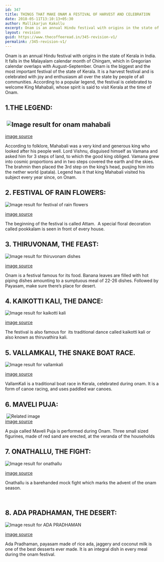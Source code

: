 ```yaml
---
id: 347
title: THINGS THAT MAKE ONAM A FESTIVAL OF HARVEST AND CELEBRATION
date: 2018-05-11T13:10:13+05:30
author: Mallikarjun Kakollu
excerpt: Onam is an annual Hindu festival with origins in the state of Kerala in India. It falls in the Malayalam calendar month of Chingam, which in Gregorian calendar overlaps with August–September. Onam is the biggest and the most important festival of the state of Kerala. It is a harvest festival and is celebrated with joy and enthusiasm all over the state by people of all communities. According to a popular legend, the festival is celebrated to welcome King Mahabali, whose spirit is said to visit Kerala at the time of Onam.
layout: revision
guid: https://www.thecoffeeread.in/345-revision-v1/
permalink: /345-revision-v1/
---
```

Onam is an annual Hindu festival with origins in the state of Kerala in India. It falls in the Malayalam calendar month of Chingam, which in Gregorian calendar overlaps with August–September. Onam is the biggest and the most important festival of the state of Kerala. It is a harvest festival and is celebrated with joy and enthusiasm all over the state by people of all communities. According to a popular legend, the festival is celebrated to welcome King Mahabali, whose spirit is said to visit Kerala at the time of Onam.

## **1.THE LEGEND:**

## <span class="sr-img-credit"> <img src="http://rathinasviewspace.com/wp-content/uploads/2015/06/King-Mahabali-2400x1200.jpg" alt="Image result for onam mahabali" /></span>

[image source](https://www.google.co.in/search?biw=1350&bih=561&tbs=isz%3Alt%2Cislt%3Axga&tbm=isch&sa=1&ei=mUb1WvaWFseg8QXB5qkQ&q=onam+mahabali&oq=onam+mahabali&gs_l=img.3...16989.16989.0.17585.1.1.0.0.0.0.349.349.3-1.1.0....0...1c.1.64.img..0.0.0....0.9Fx0Obah-Ns#imgrc=yt7k0GBOaaUm5M:)

According to folklore, Mahabali was a very kind and generous king who looked after his people well. Lord Vishnu, disguised himself as Vamana and asked him for 3 steps of land, to which the good king obliged. Vamana grew into cosmic proportions and in two steps covered the earth and the skies. The brahmin then placed the 3rd step on the king’s head, pusjing him into the nether world (patala). Legend has it that king Mahabali visited his subject every year since, on Onam.

## **2. FESTIVAL OF RAIN FLOWERS:**

![Image result for festival of rain flowers](https://i1.wp.com/dekochi.com/wp-content/uploads/2017/06/Kanikkonna-Flower-for-Vishu-Festival-Kerala-Golden-Rain-Flower-Cassia-fistula-Flowers.jpg?fit=1920%2C1080) 

[image source](https://www.google.co.in/search?biw=1350&bih=561&tbs=isz%3Alt%2Cislt%3Axga&tbm=isch&sa=1&ei=rEb1Wr6DEsux8wX2samQCw&q=festivalof+rain+flowers&oq=festivalof+rain+flowers&gs_l=img.3...46828.55096.0.55393.23.19.0.4.4.0.261.2576.2-11.11.0....0...1c.1.64.img..8.8.1015...0j0i67k1j0i10k1j0i10i24k1.0.EgtUQ0KHBLA#imgrc=VmPa_87t4X6iDM:)

The beginning of the festival is called Attam.  A special floral decoration called pookkalam is seen in front of every house.

## **3. THIRUVONAM, THE FEAST:**

![Image result for thiruvonam dishes](https://images.assettype.com/thequint%2F2016-09%2F8004558e-e1d0-44ca-87ea-2e601e0ed070%2FOnamSadya1.jpg?rect=4%2C0%2C1820%2C1024&q=35&auto=format%2Ccompress&w=1200) 

[image source](https://www.google.co.in/search?biw=1350&bih=561&tbs=isz%3Alt%2Cislt%3Axga&tbm=isch&sa=1&ei=Dkf1WuirK4qj8QXfoZ_gBA&q=thiruvonam+dishes&oq=thiruvonam+dishes&gs_l=img.3...36971.40116.0.40240.9.9.0.0.0.0.257.734.2-3.3.0....0...1c.1.64.img..6.2.494...0j0i24k1.0.PpVrciDdWpQ#imgrc=Ej4oiFGonQn3FM:)

Onam is a festival famous for its food. Banana leaves are filled with hot piping dishes amounting to a sumptuous meal of 22-26 dishes. Followed by Payasam, make sure there’s place for desert.

## **4. KAIKOTTI KALI, THE DANCE:**

![Image result for kaikotti kali](https://i.ytimg.com/vi/2litZp-qmrk/maxresdefault.jpg) 

[image source](https://www.google.co.in/search?biw=1350&bih=561&tbs=isz%3Alt%2Cislt%3Axga&tbm=isch&sa=1&ei=OEf1WvWoK5PK8wWx74LYCg&q=kaikotti+kali&oq=kaikotti+kali&gs_l=img.3...36160.38554.0.38755.13.10.0.0.0.0.351.614.2-1j1.2.0....0...1c.1.64.img..11.2.612...0j35i39k1j0i67k1.0.QIjRNPrS-vE#imgrc=K9eCtpQ1tMWIkM:)

The festival is also famous for  its traditional dance called kaikotti kali or also known as thiruvathira kali.

## **5. VALLAMKALI, THE SNAKE BOAT RACE.**

![Image result for vallamkali](http://collectionservicesinc.com/98/jittile/wp-content/uploads/2018/02/cropped-vallam9.jpg) 

[image source](https://www.google.co.in/search?biw=1350&bih=561&tbs=isz%3Alt%2Cislt%3Axga&tbm=isch&sa=1&ei=YUf1WvvgBoKY8gXC4oz4Cg&q=vallamakali&oq=vallamakali&gs_l=img.3..0i10i24k1.33456.35569.0.35857.11.9.0.0.0.0.527.904.3-1j0j1.2.0....0...1c.1.64.img..9.2.901....0.wp96PqxQK5o#imgrc=wOKQnnJ38JbTnM:)

VallamKali is a traditional boat race in Kerala, celebrated during onam. It is a form of canoe racing, and uses paddled war canoes.

## **6. MAVELI PUJA:**

<div>
   <img src="https://upload.wikimedia.org/wikipedia/commons/thumb/e/e1/Thiruvonapulari.JPG/1200px-Thiruvonapulari.JPG" alt="Related image" />
</div>

<div>
  <a href="https://www.google.co.in/search?biw=1350&bih=561&tbs=isz%3Alt%2Cislt%3Axga&tbm=isch&sa=1&ei=hkf1Wpq7GML48gXk8Ir4Cg&q=maveli+pooja&oq=maveli+pooja&gs_l=img.3..0i8i30k1.33510.35873.0.36158.12.10.0.0.0.0.553.1492.2-2j1j0j1.4.0....0...1c.1.64.img..8.4.1492...0j35i39k1j0i67k1.0.yF3UCA0Jxx4#imgrc=IsiJlyqN_PF8IM:">image source</a>
</div>

A puja called Maveli Puja is performed during Onam. Three small sized figurines, made of red sand are erected, at the veranda of the households

## **7. ONATHALLU, THE FIGHT:**

![Image result for onathallu](http://images.mathrubhuminews.in/9732/kunnamkulam-onathallu.jpg) 

[image source](https://www.google.co.in/search?biw=1350&bih=561&tbs=isz%3Alt%2Cislt%3Axga&tbm=isch&sa=1&ei=rEf1WsqhFIL28AWv3oCIBw&q=onathallu&oq=onathallu&gs_l=img.3..0j0i24k1.55480.57039.0.57313.9.8.0.0.0.0.336.670.3-2.2.0....0...1c.1.64.img..7.2.669...0i30k1j0i5i30k1j0i10i24k1.0.mLoaDmS0iBo#imgrc=oPtoiHKj9-BMMM:)

Onathallu is a barehanded mock fight which marks the advent of the onam season.

&nbsp;

## **8. ADA PRADHAMAN, THE DESERT:**

![Image result for ADA PRADHAMAN](https://media.hungryforever.com/wp-content/uploads/2016/05/05181021/ada_pradhaman.jpg) 

[image source](https://www.google.co.in/search?biw=1350&bih=561&tbs=isz%3Alt%2Cislt%3Axga&tbm=isch&sa=1&ei=N0j1WpmBEsfs8AWt2b6QCA&q=ADA+PRADHAMAN&oq=ADA+PRADHAMAN&gs_l=img.3..0l10.28764.28764.0.29380.1.1.0.0.0.0.224.224.2-1.1.0....0...1c.1.64.img..0.1.223....0.W3EV8UsWEDs#imgrc=3rW0bDviAqBSmM:)

Ada Pradhaman, payasam made of rice ada, jaggery and coconut milk is one of the best desserts ever made. It is an integral dish in every meal during the onam festival.